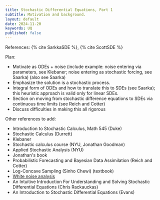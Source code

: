 ```yaml
---
title: Stochastic Differential Equations, Part 1
subtitle: Motivation and background.
layout: default
date: 2024-11-20
keywords: UQ
published: false
---
```


References: {% cite SarkkaSDE %}, {% cite ScottSDE %}

Plan:
- Motivate as ODEs + noise (include example: noise entering via parameters, see Klebaner; noise entering as stochastic forcing, see Saarka) (also see Saarka)
- Emphasize the solution is a stochastic process.
- Integral form of ODEs and how to translate this to SDEs (see Saarka); this
heuristic approach is valid only for linear SDEs.
- Section on moving from stochastic difference equations to SDEs via continuous time limits (see Reich and Cotter)
- Discuss difficulties in making this all rigorous


Other references to add:
- Introduction to Stochastic Calculus, Math 545 (Duke)
- Stochastic Calculus (Durrett)
- Klebaner
- Stochastic calculus course (NYU, Jonathan Goodman)
- Applied Stochastic Analysis (NYU)
- Jonathan's book
- Probabilistic Forecasting and Bayesian Data Assimilation (Reich and Cotter)
- Log-Concave Sampling (Sinho Chewi) (textbook)
- [White noise analysis](https://www.math.lsu.edu/grad/kuo)
- An Intuitive Introduction For Understanding and Solving Stochastic Differential Equations (Chris Rackauckas)
- An Introduction to Stochastic Differential Equations (Evans)
